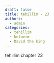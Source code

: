 ```yaml
---
draft: false
title: tehillim - 23
authors:
  - admin
categories:
  - tehillim
  - ketuvim
  - David the king
---
```


tehillim chapter 23
